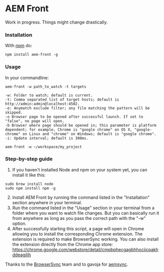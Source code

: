 # AEM Front

Work in progress. Things might change drastically.

### Installation

With [npm](http://npmjs.org) do:

```
npm install aem-front -g
```

### Usage

In your commandline:
```
aem-front -w path_to_watch -t targets

-w: Folder to watch; default is current.
-t: Comma separated list of target hosts; default is http://admin:admin@localhost:4502.
-e: Anymatch exclude filter; any file matching the pattern will be skipped.
-o Browser page to be opened after successful launch. If set to "false", no page will open.
-b Browser where page should be opened in; this parameter is platform dependent; for example, Chrome is "google chrome" on OS X, "google-chrome" on Linux and "chrome" on Windows; default is "google chrome".
-i: Update interval; default is 300ms.
```

```
aem-front -w ~/workspace/my_project
```

### Step-by-step guide
1. If you haven't installed Node and npm on your system yet, you can install it like this:
```
sudo brew install node
sudo npm install npm -g
```
2. Install AEM Front by running the command listed in the "Installation" section anywhere in your terminal.
3. Run the command listed in the "Usage" section in your terminal from a folder where you want to watch file changes. But you can basically run it from anywhere as long as you pass the correct path with the "-w" option.
4. After successfully starting this script, a page will open in Chrome allowing you to install the corresponding Chrome extension. The extension is required to make BrowserSync working. You can also install the extension directly from the Chrome app store: https://chrome.google.com/webstore/detail/cmpbphecgagbhhociicpakhddeagjlih


Thanks to the [BrowserSync](https://www.npmjs.com/package/browser-sync) team and to gavoja for [aemsync](https://www.npmjs.com/package/aemsync).